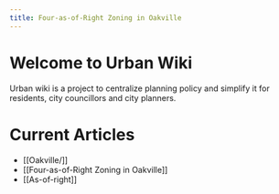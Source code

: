 ```yaml
---
title: Four-as-of-Right Zoning in Oakville
---
```


# Welcome to Urban Wiki
Urban wiki is a project to centralize planning policy and simplify it for residents, city councillors and city planners.

# Current Articles
- [[Oakville/]]
- [[Four-as-of-Right Zoning in Oakville]]
- [[As-of-right]]